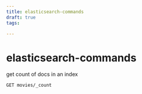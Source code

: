 ```yaml
---
title: elasticsearch-commands
draft: true
tags: 

---
```

# elasticsearch-commands
get count of docs in an index
```bash
GET movies/_count
```